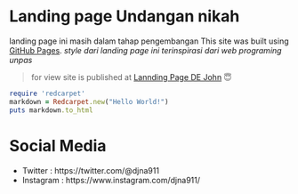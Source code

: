 # Landing page Undangan nikah
landing page ini masih dalam tahap pengembangan 
 This site was built using [GitHub Pages](https://pages.github.com/). 
 *style dari landing page ini terinspirasi dari web programing unpas*

> for view
site is published at [Lannding Page DE John](https://parta99.github.io/) :innocent:

```ruby
require 'redcarpet'
markdown = Redcarpet.new("Hello World!")
puts markdown.to_html
```

# Social Media
<ul>
<li>Twitter : https://twitter.com/@djna911</li>
<li>Instagram : https://www.instagram.com/djna911/</li>
</ul>
